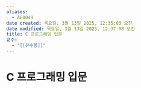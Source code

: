 ```yaml
---
aliases:
  - AE0049
date created: 목요일, 3월 13일 2025, 12:35:03 오전
date modified: 목요일, 3월 13일 2025, 12:37:08 오전
title: C 프로그래밍 입문
교수:
  - "[[유수봉]]"
---
```


# C 프로그래밍 입문
